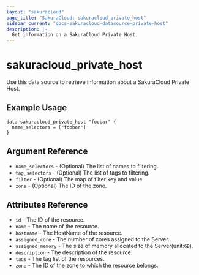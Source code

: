 ```yaml
---
layout: "sakuracloud"
page_title: "SakuraCloud: sakuracloud_private_host"
sidebar_current: "docs-sakuracloud-datasource-private-host"
description: |-
  Get information on a SakuraCloud Private Host.
---
```


# sakuracloud\_private\_host

Use this data source to retrieve information about a SakuraCloud Private Host.

## Example Usage

```hcl
data sakuracloud_private_host "foobar" {
  name_selectors = ["foobar"]
}
```

## Argument Reference

 * `name_selectors` - (Optional) The list of names to filtering.
 * `tag_selectors` - (Optional) The list of tags to filtering.
 * `filter` - (Optional) The map of filter key and value.
 * `zone` - (Optional) The ID of the zone.

## Attributes Reference

* `id` - The ID of the resource.
* `name` - The name of the resource.
* `hostname` - The HostName of the resource.
* `assigned_core` - The number of cores assigned to the Server.
* `assigned_memory` - The size of memory allocated to the Server(unit:`GB`).
* `description` - The description of the resource.
* `tags` - The tag list of the resources.
* `zone` - The ID of the zone to which the resource belongs.
